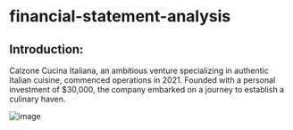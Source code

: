 # financial-statement-analysis

## Introduction:

Calzone Cucina Italiana, an ambitious venture specializing in authentic Italian cuisine, commenced operations in 2021.
Founded with a personal investment of $30,000, the company embarked on a journey to establish a culinary haven. 

![image](https://github.com/RaedOkal/financial-statement-analysis/assets/109144849/1bcf720b-1b28-49c0-a26b-0b1b02b17bbc)
